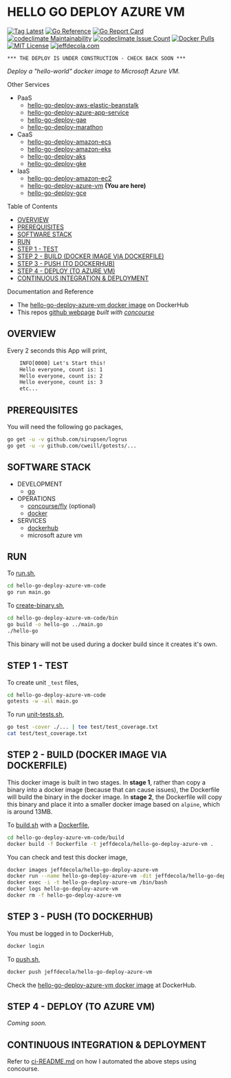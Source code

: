 # HELLO GO DEPLOY AZURE VM

[![Tag Latest](https://img.shields.io/github/v/tag/jeffdecola/hello-go-deploy-azure-vm)](https://github.com/JeffDeCola/hello-go-deploy-azure-vm/tags)
[![Go Reference](https://pkg.go.dev/badge/github.com/JeffDeCola/hello-go-deploy-azure-vm.svg)](https://pkg.go.dev/github.com/JeffDeCola/hello-go-deploy-azure-vm)
[![Go Report Card](https://goreportcard.com/badge/github.com/JeffDeCola/hello-go-deploy-azure-vm)](https://goreportcard.com/report/github.com/JeffDeCola/hello-go-deploy-azure-vm)
[![codeclimate Maintainability](https://api.codeclimate.com/v1/badges/f37f4f30995de00721be/maintainability)](https://codeclimate.com/github/JeffDeCola/hello-go-deploy-azure-vm/maintainability)
[![codeclimate Issue Count](https://codeclimate.com/github/JeffDeCola/hello-go-deploy-azure-vm/badges/issue_count.svg)](https://codeclimate.com/github/JeffDeCola/hello-go-deploy-azure-vm/issues)
[![Docker Pulls](https://badgen.net/docker/pulls/jeffdecola/hello-go-deploy-azure-vm?icon=docker&label=pulls)](https://hub.docker.com/r/jeffdecola/hello-go-deploy-azure-vm/)
[![MIT License](http://img.shields.io/:license-mit-blue.svg)](http://jeffdecola.mit-license.org)
[![jeffdecola.com](https://img.shields.io/badge/website-jeffdecola.com-blue)](https://jeffdecola.com)

```text
*** THE DEPLOY IS UNDER CONSTRUCTION - CHECK BACK SOON ***
```

_Deploy a "hello-world" docker image to
Microsoft Azure VM._

Other Services

* PaaS
  * [hello-go-deploy-aws-elastic-beanstalk](https://github.com/JeffDeCola/hello-go-deploy-aws-elastic-beanstalk)
  * [hello-go-deploy-azure-app-service](https://github.com/JeffDeCola/hello-go-deploy-azure-app-service)
  * [hello-go-deploy-gae](https://github.com/JeffDeCola/hello-go-deploy-gae)
  * [hello-go-deploy-marathon](https://github.com/JeffDeCola/hello-go-deploy-marathon)
* CaaS
  * [hello-go-deploy-amazon-ecs](https://github.com/JeffDeCola/hello-go-deploy-amazon-ecs)
  * [hello-go-deploy-amazon-eks](https://github.com/JeffDeCola/hello-go-deploy-amazon-eks)
  * [hello-go-deploy-aks](https://github.com/JeffDeCola/hello-go-deploy-aks)
  * [hello-go-deploy-gke](https://github.com/JeffDeCola/hello-go-deploy-gke)
* IaaS
  * [hello-go-deploy-amazon-ec2](https://github.com/JeffDeCola/hello-go-deploy-amazon-ec2)
  * [hello-go-deploy-azure-vm](https://github.com/JeffDeCola/hello-go-deploy-azure-vm)
    **(You are here)**
  * [hello-go-deploy-gce](https://github.com/JeffDeCola/hello-go-deploy-gce)

Table of Contents

* [OVERVIEW](https://github.com/JeffDeCola/hello-go-deploy-azure-vm#overview)
* [PREREQUISITES](https://github.com/JeffDeCola/hello-go-deploy-azure-vm#prerequisites)
* [SOFTWARE STACK](https://github.com/JeffDeCola/hello-go-deploy-azure-vm#software-stack)
* [RUN](https://github.com/JeffDeCola/hello-go-deploy-azure-vm#run)
* [STEP 1 - TEST](https://github.com/JeffDeCola/hello-go-deploy-azure-vm#step-1---test)
* [STEP 2 - BUILD (DOCKER IMAGE VIA DOCKERFILE)](https://github.com/JeffDeCola/hello-go-deploy-azure-vm#step-2---build-docker-image-via-dockerfile)
* [STEP 3 - PUSH (TO DOCKERHUB)](https://github.com/JeffDeCola/hello-go-deploy-azure-vm#step-3---push-to-dockerhub)
* [STEP 4 - DEPLOY (TO AZURE VM)](https://github.com/JeffDeCola/hello-go-deploy-azure-vm#step-4---deploy-to-azure-vm)
* [CONTINUOUS INTEGRATION & DEPLOYMENT](https://github.com/JeffDeCola/hello-go-deploy-azure-vm#continuous-integration--deployment)

Documentation and Reference

* The
  [hello-go-deploy-azure-vm docker image](https://hub.docker.com/r/jeffdecola/hello-go-deploy-azure-vm)
  on DockerHub
* This repos
  [github webpage](https://jeffdecola.github.io/hello-go-deploy-azure-vm/)
  _built with
  [concourse](https://github.com/JeffDeCola/hello-go-deploy-azure-vm/blob/master/ci-README.md)_

## OVERVIEW

Every 2 seconds this App will print,

```txt
    INFO[0000] Let's Start this!
    Hello everyone, count is: 1
    Hello everyone, count is: 2
    Hello everyone, count is: 3
    etc...
```

## PREREQUISITES

You will need the following go packages,

```bash
go get -u -v github.com/sirupsen/logrus
go get -u -v github.com/cweill/gotests/...
```

## SOFTWARE STACK

* DEVELOPMENT
  * [go](https://github.com/JeffDeCola/my-cheat-sheets/tree/master/software/development/languages/go-cheat-sheet)
* OPERATIONS
  * [concourse/fly](https://github.com/JeffDeCola/my-cheat-sheets/tree/master/software/operations/continuous-integration-continuous-deployment/concourse-cheat-sheet)
    (optional)
  * [docker](https://github.com/JeffDeCola/my-cheat-sheets/tree/master/software/operations/orchestration/builds-deployment-containers/docker-cheat-sheet)
* SERVICES
  * [dockerhub](https://hub.docker.com/)
  * microsoft azure vm

## RUN

To
[run.sh](https://github.com/JeffDeCola/hello-go-deploy-azure-vm/blob/master/hello-go-deploy-azure-vm-code/run.sh),

```bash
cd hello-go-deploy-azure-vm-code
go run main.go
```

To
[create-binary.sh](https://github.com/JeffDeCola/hello-go-deploy-azure-vm/blob/master/hello-go-deploy-azure-vm-code/bin/create-binary.sh),

```bash
cd hello-go-deploy-azure-vm-code/bin
go build -o hello-go ../main.go
./hello-go
```

This binary will not be used during a docker build
since it creates it's own.

## STEP 1 - TEST

To create unit `_test` files,

```bash
cd hello-go-deploy-azure-vm-code
gotests -w -all main.go
```

To run
[unit-tests.sh](https://github.com/JeffDeCola/hello-go-deploy-azure-vm/tree/master/hello-go-deploy-azure-vm-code/test/unit-tests.sh),

```bash
go test -cover ./... | tee test/test_coverage.txt
cat test/test_coverage.txt
```

## STEP 2 - BUILD (DOCKER IMAGE VIA DOCKERFILE)

This docker image is built in two stages.
In **stage 1**, rather than copy a binary into a docker image (because
that can cause issues), the Dockerfile will build the binary in the
docker image.
In **stage 2**, the Dockerfile will copy this binary
and place it into a smaller docker image based
on `alpine`, which is around 13MB.

To
[build.sh](https://github.com/JeffDeCola/hello-go-deploy-azure-vm/blob/master/hello-go-deploy-azure-vm-code/build/build.sh)
with a
[Dockerfile](https://github.com/JeffDeCola/hello-go-deploy-azure-vm/blob/master/hello-go-deploy-azure-vm-code/build/Dockerfile),

```bash
cd hello-go-deploy-azure-vm-code/build
docker build -f Dockerfile -t jeffdecola/hello-go-deploy-azure-vm .
```

You can check and test this docker image,

```bash
docker images jeffdecola/hello-go-deploy-azure-vm
docker run --name hello-go-deploy-azure-vm -dit jeffdecola/hello-go-deploy-azure-vm
docker exec -i -t hello-go-deploy-azure-vm /bin/bash
docker logs hello-go-deploy-azure-vm
docker rm -f hello-go-deploy-azure-vm
```

## STEP 3 - PUSH (TO DOCKERHUB)

You must be logged in to DockerHub,

```bash
docker login
```

To
[push.sh](https://github.com/JeffDeCola/hello-go-deploy-azure-vm/blob/master/hello-go-deploy-azure-vm-code/push/push.sh),

```bash
docker push jeffdecola/hello-go-deploy-azure-vm
```

Check the
[hello-go-deploy-azure-vm docker image](https://hub.docker.com/r/jeffdecola/hello-go-deploy-azure-vm)
at DockerHub.

## STEP 4 - DEPLOY (TO AZURE VM)

_Coming soon._

## CONTINUOUS INTEGRATION & DEPLOYMENT

Refer to
[ci-README.md](https://github.com/JeffDeCola/hello-go-deploy-azure-vm/blob/master/ci-README.md)
on how I automated the above steps using concourse.
